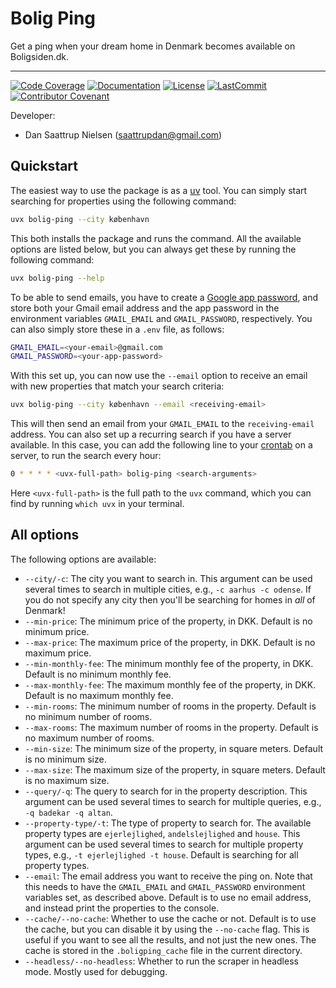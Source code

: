 # Bolig Ping

Get a ping when your dream home in Denmark becomes available on Boligsiden.dk.

______________________________________________________________________
[![Code Coverage](https://img.shields.io/badge/Coverage-87%25-yellowgreen.svg)](https://github.com/saattrupdan/bolig-ping/tree/main/tests)
[![Documentation](https://img.shields.io/badge/docs-passing-green)](https://saattrupdan.github.io/bolig-ping)
[![License](https://img.shields.io/github/license/saattrupdan/bolig-ping)](https://github.com/saattrupdan/bolig-ping/blob/main/LICENSE)
[![LastCommit](https://img.shields.io/github/last-commit/saattrupdan/bolig-ping)](https://github.com/saattrupdan/bolig-ping/commits/main)
[![Contributor Covenant](https://img.shields.io/badge/Contributor%20Covenant-2.0-4baaaa.svg)](https://github.com/saattrupdan/bolig-ping/blob/main/CODE_OF_CONDUCT.md)

Developer:

- Dan Saattrup Nielsen (saattrupdan@gmail.com)


## Quickstart

The easiest way to use the package is as a
[uv](https://docs.astral.sh/uv/getting-started/installation/) tool. You can simply start
searching for properties using the following command:

```bash
uvx bolig-ping --city københavn
```

This both installs the package and runs the command. All the available options are
listed below, but you can always get these by running the following command:

```bash
uvx bolig-ping --help
```


To be able to send emails, you have to create a [Google app
password](https://myaccount.google.com/apppasswords), and store both your Gmail email
address and the app password in the environment variables `GMAIL_EMAIL` and
`GMAIL_PASSWORD`, respectively. You can also simply store these in a `.env` file, as
follows:

```bash
GMAIL_EMAIL=<your-email>@gmail.com
GMAIL_PASSWORD=<your-app-password>
```

With this set up, you can now use the `--email` option to receive an email with new
properties that match your search criteria:

```bash
uvx bolig-ping --city københavn --email <receiving-email>
```

This will then send an email from your `GMAIL_EMAIL` to the `receiving-email` address.
You can also set up a recurring search if you have a server available. In this case, you
can add the following line to your [crontab](https://linuxhandbook.com/crontab/) on a
server, to run the search every hour:

```bash
0 * * * * <uvx-full-path> bolig-ping <search-arguments>
```

Here `<uvx-full-path>` is the full path to the `uvx` command, which you can find by
running `which uvx` in your terminal.


## All options

The following options are available:

- `--city/-c`: The city you want to search in. This argument can be used several times
  to search in multiple cities, e.g., `-c aarhus -c odense`. If you do not specify any
  city then you'll be searching for homes in _all_ of Denmark!
- `--min-price`: The minimum price of the property, in DKK. Default is no minimum price.
- `--max-price`: The maximum price of the property, in DKK. Default is no maximum price.
- `--min-monthly-fee`: The minimum monthly fee of the property, in DKK. Default is no
  minimum monthly fee.
- `--max-monthly-fee`: The maximum monthly fee of the property, in DKK. Default is no
  maximum monthly fee.
- `--min-rooms`: The minimum number of rooms in the property. Default is no minimum
  number of rooms.
- `--max-rooms`: The maximum number of rooms in the property. Default is no maximum
  number of rooms.
- `--min-size`: The minimum size of the property, in square meters. Default is no
  minimum size.
- `--max-size`: The maximum size of the property, in square meters. Default is no
  maximum size.
- `--query/-q`: The query to search for in the property description. This argument can
  be used several times to search for multiple queries, e.g., `-q badekar -q altan`.
- `--property-type/-t`: The type of property to search for. The available property
  types are `ejerlejlighed`, `andelslejlighed` and `house`. This argument can be used
  several times to search for multiple property types, e.g., `-t ejerlejlighed -t house`.
  Default is searching for all property types. 
- `--email`: The email address you want to receive the ping on. Note that this needs to
  have the `GMAIL_EMAIL` and `GMAIL_PASSWORD` environment variables set, as described
  above. Default is to use no email address, and instead print the properties to the
  console.
- `--cache/--no-cache`: Whether to use the cache or not. Default is to use the cache,
  but you can disable it by using the `--no-cache` flag. This is useful if you want to
  see all the results, and not just the new ones. The cache is stored in the
  `.boligping_cache` file in the current directory.
- `--headless/--no-headless`: Whether to run the scraper in headless mode. Mostly used
  for debugging.
